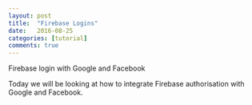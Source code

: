 ```yaml
---
layout: post
title:  "Firebase Logins"
date:   2016-08-25 
categories: [tutorial]
comments: true
---
```

Firebase login with Google and Facebook

<!--more-->

Today we will be looking at how to integrate Firebase authorisation with Google and Facebook.






